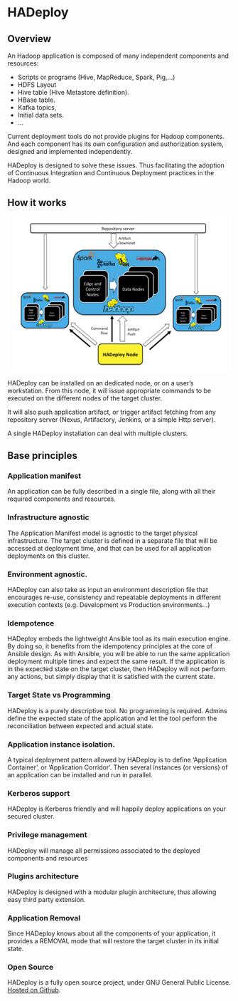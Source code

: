 # HADeploy

## Overview

An Hadoop application is composed of many independent components and resources:

* Scripts or programs (Hive, MapReduce, Spark, Pig,…)
* HDFS Layout
* Hive table (Hive Metastore definition).
* HBase table.
* Kafka topics,
* Initial data sets.
* …

Current deployment tools do not provide plugins for Hadoop components. And each component has its own configuration and authorization  system, designed and implemented independently.

HADeploy is designed to solve these issues. Thus facilitating the adoption of Continuous Integration and Continuous Deployment practices in the Hadoop world.

## How it works

![Screenshot](img/archi2.png)

HADeploy can be installed on an dedicated node, or on a user’s workstation.
From this node, it will issue appropriate commands to be executed on the different nodes of the target cluster.

It will also push application artifact, or trigger artifact fetching from any repository server (Nexus, Artifactory, Jenkins, or a simple Http server).

A single HADeploy installation can deal with multiple clusters.

## Base principles

### Application manifest

An application can be fully described in a single file, along with all their required components and resources.

### Infrastructure agnostic

The Application Manifest model is agnostic to the target physical infrastructure. 
The target cluster is defined in a separate file that will be accessed at deployment time, and that can be used for all application deployments on this cluster.

### Environment agnostic.

HADeploy can also take as input an environment description file that encourages re-use, consistency and repeatable deployments in different execution contexts 
(e.g. Development vs Production environments…)

### Idempotence

HADeploy embeds the lightweight Ansible tool as its main execution engine. By doing so, it benefits from the idempotency principles at the core of Ansible design.
As with Ansible, you will be able to run the same application deployment multiple times and expect the same result. If the application is in the expected state on the target cluster, 
then HADeploy will not perform any actions, but simply display that it is satisfied with the current state.

### Target State vs Programming

HADeploy is a purely descriptive tool. No programming is required. Admins define the expected state of the application and let the tool perform 
the reconciliation between expected and actual state.

### Application instance isolation.

A typical deployment pattern allowed by HADeploy is to define ‘Application Container’, or ‘Application Corridor’. Then several instances (or versions) of an application can be installed and run in parallel.

### Kerberos support

HADeploy is Kerberos friendly and will happily deploy applications on your secured cluster. 

### Privilege management

HADeploy will manage all permissions associated to the deployed components and resources

### Plugins architecture

HADeploy is designed with a modular plugin architecture, thus allowing easy third party extension.

### Application Removal

Since HADeploy knows about all the components of your application, it provides a REMOVAL mode that will restore the target cluster in its initial state. 

### Open Source

HADeploy is a fully open source project, under GNU General Public License. [Hosted on Github](https://github.com/BROADSoftware/hadeploy).
